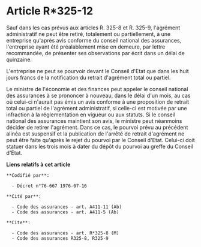 # Article R*325-12

Sauf dans les cas prévus aux articles R. 325-8 et R. 325-9, l'agrément administratif ne peut être retiré, totalement ou
partiellement, à une entreprise qu'après avis conforme du conseil national des assurances, l'entreprise ayant été
préalablement mise en demeure, par lettre recommandée, de présenter ses observations par écrit dans un délai de quinzaine.

L'entreprise ne peut se pourvoir devant le Conseil d'Etat que dans les huit jours francs de la notification du retrait
d'agrément total ou partiel.

Le ministre de l'économie et des finances peut appeler le conseil national des assurances à se prononcer à nouveau, dans le
délai d'un mois, au cas où celui-ci n'aurait pas émis un avis conforme à une proposition de retrait total ou partiel de
l'agrément administratif, si celle-ci est motivée par une infraction à la réglementation en vigueur ou aux statuts. Si le
conseil national des assurances maintient son avis, le ministre peut néanmoins décider de retirer l'agrément. Dans ce cas, le
pourvoi prévu au précédent alinéa est suspensif et la publication de l'arrêté de retrait d'agrément ne peut être faite
qu'après le rejet du pourvoi par le Conseil d'Etat. Celui-ci doit statuer dans les trois mois à dater du dépôt du pourvoi au
greffe du Conseil d'Etat.

**Liens relatifs à cet article**

	**Codifié par**:

	  - Décret n°76-667 1976-07-16

	**Cité par**:

	  - Code des assurances - art. A411-11 (Ab)
	  - Code des assurances - art. A411-5 (Ab)

	**Cite**:

	  - Code des assurances - art. R*325-8 (M)
	  - Code des assurances R325-8, R325-9
